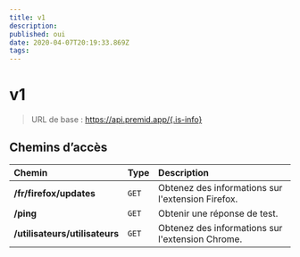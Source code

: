 ```yaml
---
title: v1
description:
published: oui
date: 2020-04-07T20:19:33.869Z
tags:
---
```


# v1

> URL de base : https://api.premid.app/{.is-info}


## Chemins d’accès

<table>
  <thead>
    <tr>
      <th style="text-align:left">Chemin</th>
      <th style="text-align:left">Type</th>
      <th style="text-align:left">Description</th>
    </tr>
  </thead>
  <tbody>
    <tr>
      <td style="text-align:left"><b>/fr/firefox/updates</b>
      </td>
      <td style="text-align:left"><code>GET</code></td>
      <td style="text-align:left">Obtenez des informations sur l'extension Firefox.</td>
    </tr>
    <tr>
      <td style="text-align:left"><b>/ping</b>
      </td>
      <td style="text-align:left"><code>GET</code></td>
      <td style="text-align:left">Obtenir une réponse de test.</td>
    </tr>
    <tr>
      <td style="text-align:left"><b>/utilisateurs/utilisateurs</b>
      </td>
      <td style="text-align:left"><code>GET</code></td>
      <td style="text-align:left">Obtenez des informations sur l'extension Chrome.</td>
    </tr>
  </tbody>
</table>

